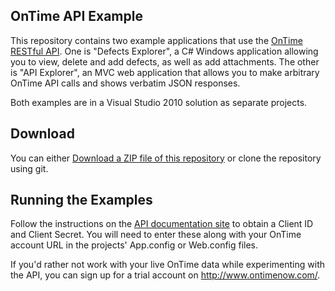 OnTime API Example
------------------

This repository contains two example applications that use the [OnTime RESTful API][api_docs].
One is "Defects Explorer", a C# Windows application allowing you to view, delete and add defects, as well as add attachments.
The other is "API Explorer", an MVC web application that allows you to make arbitrary OnTime API calls
and shows verbatim JSON responses.

Both examples are in a Visual Studio 2010 solution as separate projects.

[api_docs]: http://developer.ontimenow.com

Download
--------
You can either [Download a ZIP file of this repository][download_zip] or clone the repository using git.

[download_zip]: http://github.com/Axosoft/OnTimeAPIExample/zipball/master

Running the Examples
--------------------
Follow the instructions on the [API documentation site][api_docs_getting_started] to obtain a Client ID
and Client Secret.  You will need to enter these along with your OnTime account URL in the projects' App.config
or Web.config files.

If you'd rather not work with your live OnTime data while experimenting with the API, you can sign up for a
trial account on http://www.ontimenow.com/.

[api_docs_getting_started]: http://developer.ontimenow.com/get-started